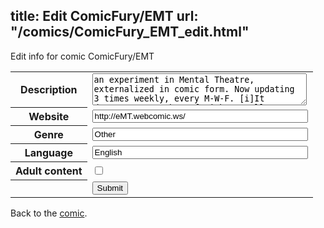 title: Edit ComicFury/EMT
url: "/comics/ComicFury_EMT_edit.html"
---
Edit info for comic ComicFury/EMT

<form name="comic" action="http://gaepostmail.appspot.com/comic/" method="post">
<table class="comicinfo">
<tr>
<th>Description</th><td><textarea name="description" cols="40" rows="3">an experiment in Mental Theatre, externalized in comic form. Now updating 3 times weekly, every M-W-F. [i]It doesn't serve the 3 fetish as well as every 3rd day on dates divisible by 3 did, but you get more story for your money - with 3 more strips every month![/i]</textarea></td>
</tr>
<tr>
<th>Website</th><td><input type="text" name="url" value="http://eMT.webcomic.ws/" size="40"/></td>
</tr>
<tr>
<th>Genre</th><td><input type="text" name="genre" value="Other" size="40"/></td>
</tr>
<tr>
<th>Language</th><td><input type="text" name="language" value="English" size="40"/></td>
</tr>
<tr>
<th>Adult content</th><td><input type="checkbox" name="adult" value="adult" /></td>
</tr>
<tr>
<th></th><td>
<input type="hidden" name="comic" value="ComicFury_EMT" />
<input type="submit" name="submit" value="Submit" />
</td>
</tr>
</table>
</form>

Back to the [comic](ComicFury_EMT.html).
